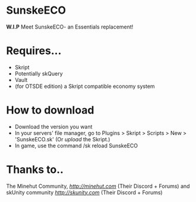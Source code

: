 # SunskeECO
**W.I.P**
Meet SunskeECO- an Essentials replacement!

# Requires...
* Skript
* Potentially skQuery
* Vault
* (for OTSDE edition) a Skript compatible economy system

# How to download
* Download the version you want
* In your servers' file manager, go to Plugins > Skript > Scripts > New > 'SunskeECO.sk' (Or *upload* the Skript.)
* In game, use the command /sk reload SunskeECO

# Thanks to..
The Minehut Community, *http://minehut.com* (Their Discord + Forums) and skUnity community *http://skunity.com* (Their Discord + Forums)
